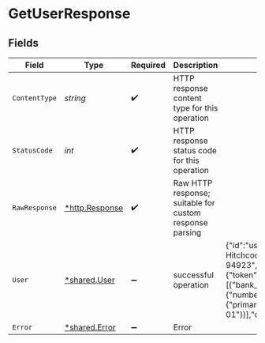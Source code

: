 # GetUserResponse


## Fields

| Field                                                                                                                                                                                                                                                                                                                                                                                                                                                                                        | Type                                                                                                                                                                                                                                                                                                                                                                                                                                                                                         | Required                                                                                                                                                                                                                                                                                                                                                                                                                                                                                     | Description                                                                                                                                                                                                                                                                                                                                                                                                                                                                                  | Example                                                                                                                                                                                                                                                                                                                                                                                                                                                                                      |
| -------------------------------------------------------------------------------------------------------------------------------------------------------------------------------------------------------------------------------------------------------------------------------------------------------------------------------------------------------------------------------------------------------------------------------------------------------------------------------------------- | -------------------------------------------------------------------------------------------------------------------------------------------------------------------------------------------------------------------------------------------------------------------------------------------------------------------------------------------------------------------------------------------------------------------------------------------------------------------------------------------- | -------------------------------------------------------------------------------------------------------------------------------------------------------------------------------------------------------------------------------------------------------------------------------------------------------------------------------------------------------------------------------------------------------------------------------------------------------------------------------------------- | -------------------------------------------------------------------------------------------------------------------------------------------------------------------------------------------------------------------------------------------------------------------------------------------------------------------------------------------------------------------------------------------------------------------------------------------------------------------------------------------- | -------------------------------------------------------------------------------------------------------------------------------------------------------------------------------------------------------------------------------------------------------------------------------------------------------------------------------------------------------------------------------------------------------------------------------------------------------------------------------------------- |
| `ContentType`                                                                                                                                                                                                                                                                                                                                                                                                                                                                                | *string*                                                                                                                                                                                                                                                                                                                                                                                                                                                                                     | :heavy_check_mark:                                                                                                                                                                                                                                                                                                                                                                                                                                                                           | HTTP response content type for this operation                                                                                                                                                                                                                                                                                                                                                                                                                                                |                                                                                                                                                                                                                                                                                                                                                                                                                                                                                              |
| `StatusCode`                                                                                                                                                                                                                                                                                                                                                                                                                                                                                 | *int*                                                                                                                                                                                                                                                                                                                                                                                                                                                                                        | :heavy_check_mark:                                                                                                                                                                                                                                                                                                                                                                                                                                                                           | HTTP response status code for this operation                                                                                                                                                                                                                                                                                                                                                                                                                                                 |                                                                                                                                                                                                                                                                                                                                                                                                                                                                                              |
| `RawResponse`                                                                                                                                                                                                                                                                                                                                                                                                                                                                                | [*http.Response](https://pkg.go.dev/net/http#Response)                                                                                                                                                                                                                                                                                                                                                                                                                                       | :heavy_check_mark:                                                                                                                                                                                                                                                                                                                                                                                                                                                                           | Raw HTTP response; suitable for custom response parsing                                                                                                                                                                                                                                                                                                                                                                                                                                      |                                                                                                                                                                                                                                                                                                                                                                                                                                                                                              |
| `User`                                                                                                                                                                                                                                                                                                                                                                                                                                                                                       | [*shared.User](../../../pkg/models/shared/user.md)                                                                                                                                                                                                                                                                                                                                                                                                                                           | :heavy_minus_sign:                                                                                                                                                                                                                                                                                                                                                                                                                                                                           | successful operation                                                                                                                                                                                                                                                                                                                                                                                                                                                                         | {"id":"user_28CJjV7P4Go5PNJvfzghiD","tag":"kdljgeu348jfluri","name":"Alfred Hitchcock","email":null,"address":"1609 10th Ave, Bodega Bay, CA 94923","phone":"(555) 681-3485","kyc":{"token":"vjl257dsdko48ch38","method":"alloy"},"payment_credentials":[{"bank_name":"Space Coast Credit Union","account":{"number_mask":"5978","routing":"263177903"},"card":{"primary_account_number_mask":"6018","expiration":"2024-05-01"}}],"created_at":"2023-04-10T05:10:14.532Z","status":"Active"} |
| `Error`                                                                                                                                                                                                                                                                                                                                                                                                                                                                                      | [*shared.Error](../../../pkg/models/shared/error.md)                                                                                                                                                                                                                                                                                                                                                                                                                                         | :heavy_minus_sign:                                                                                                                                                                                                                                                                                                                                                                                                                                                                           | Error                                                                                                                                                                                                                                                                                                                                                                                                                                                                                        |                                                                                                                                                                                                                                                                                                                                                                                                                                                                                              |